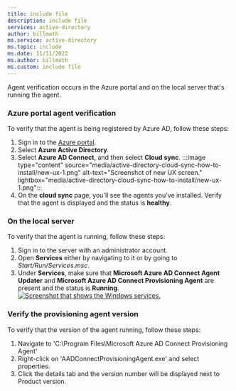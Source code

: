 ```yaml
---
title: include file
description: include file
services: active-directory
author: billmath
ms.service: active-directory
ms.topic: include
ms.date: 11/11/2022
ms.author: billmath
ms.custom: include file
---
```


Agent verification occurs in the Azure portal and on the local server that's running the agent.

### Azure portal agent verification

To verify that the agent is being registered by Azure AD, follow these steps:

 1. Sign in to the [Azure portal](https://portal.azure.com).
 2. Select **Azure Active Directory**.
 3. Select **Azure AD Connect**, and then select **Cloud sync**.
     :::image type="content" source="media/active-directory-cloud-sync-how-to-install/new-ux-1.png" alt-text="Screenshot of new UX screen." lightbox="media/active-directory-cloud-sync-how-to-install/new-ux-1.png":::
 4. On the **cloud sync** page, you'll see the agents you've installed.  Verify that the agent is displayed and the status is **healthy**.

### On the local server

To verify that the agent is running, follow these steps:

 1. Sign in to the server with an administrator account.
 2. Open **Services** either by navigating to it or by going to *Start/Run/Services.msc*.
 3. Under **Services**, make sure that **Microsoft Azure AD Connect Agent Updater** and **Microsoft Azure AD Connect Provisioning Agent** are present and the status is **Running**.
     [![Screenshot that shows the Windows services.](./media/active-directory-cloud-sync-how-to-verify-installation/windows-services.png)](./media/active-directory-cloud-sync-how-to-verify-installation/windows-services.png#lightbox)

### Verify the provisioning agent version

To verify that the version of the agent running, follow these steps:

1.  Navigate to 'C:\Program Files\Microsoft Azure AD Connect Provisioning Agent'
2.  Right-click on 'AADConnectProvisioningAgent.exe' and select properties.
3.  Click the details tab and the version number will be displayed next to Product version.

